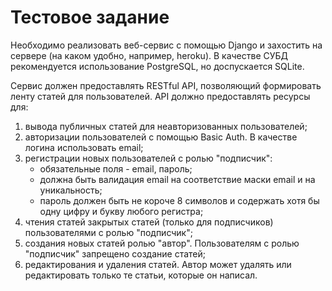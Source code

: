 # Тестовое задание

Необходимо реализовать веб-сервис с помощью Django и захостить на сервере (на каком удобно, например, heroku). В качестве СУБД рекомендуется использование PostgreSQL, но доспускается SQLite.

Сервис должен предоставлять RESTful API, позволяющий формировать ленту статей для пользователей. API должно предоставлять ресурсы для:
1. вывода публичных статей для неавторизованных пользователей;
2. авторизации пользователей с помощью Basic Auth. В качестве логина использовать email;
3. регистрации новых пользователей с ролью "подписчик":
    * обязательные поля - email, пароль;
    * должна быть валидация email на соответствие маски email и на уникальность;
    * пароль должен быть не короче 8 символов и содержать хотя бы одну цифру и букву любого регистра;
5. чтения статей закрытых статей (только для подписчиков) пользователями с ролью "подписчик";
6. создания новых статей ролью "автор". Пользователям с ролью "подписчик" запрещено создание статей;
7. редактирования и удаления статей. Автор может удалять или редактировать только те статьи, которые он написал.
